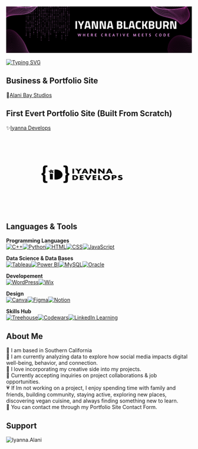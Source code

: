 ![This is an image](Banner-Linked-In.png)

[![Typing SVG](https://readme-typing-svg.herokuapp.com?font=Montserrat&size=35&duration=4500&color=ffa1fe&center=true&vCenter=true&width=1000&height=74&lines=Developer;Data+Analyst;Creative+Director;Follower+of+Christ;Filmmaker)](https://git.io/typing-svg)


## Business & Portfolio Site
:hibiscus:[Alani Bay Studios](https://alanibaystudios)

## First Evert Portfolio Site (Built From Scratch)
:sparkles:[Iyanna Develops](https://IyannaDevelops.netlify.app)

<p align="left" >
<img src="Iyanna_Develops_GIF.GIF" width="400" height="200">
</p>


## Languages & Tools

**Programming Languages**\
[![C++](https://img.shields.io/badge/C++-%2300599C.svg?logo=c%2B%2B&logoColor=white)](#)[![Python](https://img.shields.io/badge/Python-3776AB?logo=python&logoColor=fff)](#)[![HTML](https://img.shields.io/badge/HTML-%23E34F26.svg?logo=html5&logoColor=white)](#)[![CSS](https://img.shields.io/badge/CSS-1572B6?logo=css3&logoColor=fff)](#)[![JavaScript](https://img.shields.io/badge/JavaScript-F7DF1E?logo=javascript&logoColor=000)](#)

**Data Science & Data Bases**\
[![Tableau](https://custom-icon-badges.demolab.com/badge/Tableau-0176D3?logo=tableau&logoColor=fff)](#)[![Power BI](https://custom-icon-badges.demolab.com/badge/Power%20BI-F1C912?logo=power-bi&logoColor=fff)](#)[![MySQL](https://img.shields.io/badge/MySQL-4479A1?logo=mysql&logoColor=fff)](#)[![Oracle](https://custom-icon-badges.demolab.com/badge/Oracle-F80000?logo=oracle&logoColor=fff)](#)

**Developement**\
[![WordPress](https://img.shields.io/badge/WordPress-%2321759B.svg?logo=wordpress&logoColor=white)](#)[![Wix](https://img.shields.io/badge/Wix-%23000000.svg?logo=wix&logoColor=white)](#)

**Design**\
[![Canva](https://img.shields.io/badge/Canva-%2300C4CC.svg?&logo=Canva&logoColor=white)](#)[![Figma](https://img.shields.io/badge/Figma-F24E1E?logo=figma&logoColor=white)](#)[![Notion](https://img.shields.io/badge/Notion-000?logo=notion&logoColor=fff)](#)

**Skills Hub**\
[![Treehouse](https://img.shields.io/badge/Treehouse-5FCF80?logo=treehouse&logoColor=fff)](#)[![Codewars](https://img.shields.io/badge/Codewars-B1361E?logo=codewars&logoColor=fff)](#)[![LinkedIn Learning](https://custom-icon-badges.demolab.com/badge/LinkedIn%20Learning-0A66C2?logo=linkedin-white&logoColor=fff)](#)

## About Me
:cherry_blossom: I am based in Southern California  
:seedling: I am currently analyzing data to explore how social media impacts digital well-being, behavior, and connection.   
:art: I love incorporating my creative side into my projects.   
:handshake: Currently accepting inquiries on project collaborations & job opportunities. \
:heartpulse: If Im not working on a project, I enjoy spending time with family and friends, building community, staying active, exploring new places, discovering vegan cuisine, and always finding something new to learn.   
:email: You can contact me through my Portfolio Site Contact Form.  
<!-- ## Stats
[![GitHub Streak](http://github-readme-streak-stats.herokuapp.com?user=IyannaB623&theme=dark&hide_border=true&date_format=M%20j%5B%2C%20Y%5D&background=000000&border=DDDDDD&stroke=C9EFB7&ring=FF95AE&fire=DD9757&currStreakNum=C9EFB7&sideNums=FF95AE&currStreakLabel=31DDBF&sideLabels=DDDDDD&dates=DDDDDD)](https://git.io/streak-stats)
![Iyanna's GitHub stats](https://github-readme-stats.vercel.app/api?username=IyannaB623&bg_color=000&title_color=31DDBF&text_color=FF95AE)
-->
<!--## Socials
![github-readme-twitter](https://github-readme-twitter.gazf.vercel.app/api?id=IyannaCreative)](https://github.com/IyannaB623/github-readme-twitter)-->

## Support
<p><a href="https://www.buymeacoffee.com/Iyanna.Alani"> <img align="left" src="https://cdn.buymeacoffee.com/buttons/v2/default-yellow.png" height="50" width="180" alt="Iyanna.Alani"/></a></p><br><br>

<!--
**IyannaB623/IyannaB623** is a ✨ _special_ ✨ repository because its `README.md` (this file) appears on your GitHub profile.

Here are some ideas to get you started:

- 🔭 I’m currently working on ...
- 🌱 I’m currently learning ...
- 👯 I’m looking to collaborate on ...
- 🤔 I’m looking for help with ...
- 💬 Ask me about ...
- 📫 How to reach me: ...
- 😄 Pronouns: ...
- ⚡ Fun fact: ...
https://github.com/inttter/md-badges?tab=readme-ov-file#-design

-->
